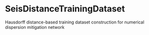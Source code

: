 # SeisDistanceTrainingDataset
Hausdorff distance-based training dataset construction for numerical dispersion mitigation network
